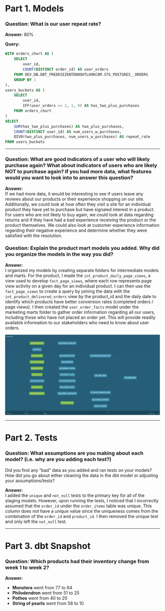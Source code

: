# Part 1. Models

### Question: What is our user repeat rate?

**Answer:** 80%

**Query:**  
```sql
WITH orders_chort AS (
    SELECT 
        user_id,
        COUNT(DISTINCT order_id) AS user_orders
    FROM DEV_DB.DBT_FREDDIEZENTENOOUTLOOKCOM.STG_POSTGRES__ORDERS
    GROUP BY 1 
), 
users_buckets AS (
    SELECT 
        user_id,
        IFF(user_orders >= 2, 1, 0) AS has_two_plus_purchases
    FROM orders_chort
) 
SELECT 
    SUM(has_two_plus_purchases) AS two_plus_purchases,
    COUNT(DISTINCT user_id) AS num_users_w_purchases,
    DIV0(two_plus_purchases, num_users_w_purchases) AS repeat_rate 
FROM users_buckets
```

---

### Question: What are good indicators of a user who will likely purchase again? What about indicators of users who are likely NOT to purchase again? If you had more data, what features would you want to look into to answer this question?

**Answer:**  
If we had more data, it would be interesting to see if users leave any reviews about our products or their experience shopping on our site. Additionally, we could look at how often they visit a site for an individual product they have yet to purchase but have signaled interest in a product. For users who are not likely to buy again, we could look at data regarding returns and if they have had a bad experience receiving the product or the product themselves. We could also look at customer experience information regarding their negative experience and determine whether they were satisfied with the resolution.

### Question: Explain the product mart models you added. Why did you organize the models in the way you did?

**Answer:**  
I organized my models by creating separate folders for intermediate models and marts. For the product, I made the `int_product_daily_page_views`, a view used to develop `fact_page_views`, where each row represents page view activity on a given day for an individual product. I can then use the `fact_page_views` to create a query by joining the data with the `int_product_delivered_orders` view by the product_id and the daily date to identify which products have better conversion rates (completed orders / page views). I then created the `user_order_facts` model under the marketing marts folder to gather order information regarding all our users, including those who have not placed an order yet. This will provide readily available information to our stakeholders who need to know about user orders.

<img src="fz_dbt_dag_image.png" alt="DBT DAG Image" width="600" />


---

# Part 2. Tests

### Question: What assumptions are you making about each model? (i.e. why are you adding each test?)  
Did you find any “bad” data as you added and ran tests on your models? How did you go about either cleaning the data in the dbt model or adjusting your assumptions/tests?

**Answer:**  
I added the `unique` and `not_null` tests to the primary key for all of the staging models. However, upon running the tests, I noticed that I incorrectly assumed that the `order_id` under the `order_items` table was unique. This column does not have a unique value since the uniqueness comes from the combination of the `order_id` and `product_id`. I then removed the unique test and only left the `not_null` test.

---

# Part 3. dbt Snapshot

### Question: Which products had their inventory change from week 1 to week 2?

**Answer:**  
- **Monstera** went from 77 to 64  
- **Philodendron** went from 51 to 25  
- **Pothos** went from 40 to 20  
- **String of pearls** went from 58 to 10  
